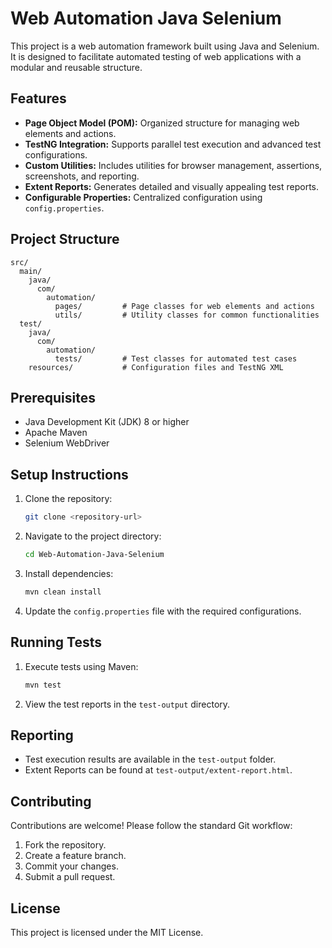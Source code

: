 # Web Automation Java Selenium

This project is a web automation framework built using Java and Selenium. It is designed to facilitate automated testing of web applications with a modular and reusable structure.

## Features

- **Page Object Model (POM):** Organized structure for managing web elements and actions.
- **TestNG Integration:** Supports parallel test execution and advanced test configurations.
- **Custom Utilities:** Includes utilities for browser management, assertions, screenshots, and reporting.
- **Extent Reports:** Generates detailed and visually appealing test reports.
- **Configurable Properties:** Centralized configuration using `config.properties`.

## Project Structure

```
src/
  main/
    java/
      com/
        automation/
          pages/         # Page classes for web elements and actions
          utils/         # Utility classes for common functionalities
  test/
    java/
      com/
        automation/
          tests/         # Test classes for automated test cases
    resources/           # Configuration files and TestNG XML
```

## Prerequisites

- Java Development Kit (JDK) 8 or higher
- Apache Maven
- Selenium WebDriver

## Setup Instructions

1. Clone the repository:
   ```bash
   git clone <repository-url>
   ```

2. Navigate to the project directory:
   ```bash
   cd Web-Automation-Java-Selenium
   ```

3. Install dependencies:
   ```bash
   mvn clean install
   ```

4. Update the `config.properties` file with the required configurations.

## Running Tests

1. Execute tests using Maven:
   ```bash
   mvn test
   ```

2. View the test reports in the `test-output` directory.

## Reporting

- Test execution results are available in the `test-output` folder.
- Extent Reports can be found at `test-output/extent-report.html`.

## Contributing

Contributions are welcome! Please follow the standard Git workflow:

1. Fork the repository.
2. Create a feature branch.
3. Commit your changes.
4. Submit a pull request.

## License

This project is licensed under the MIT License.
